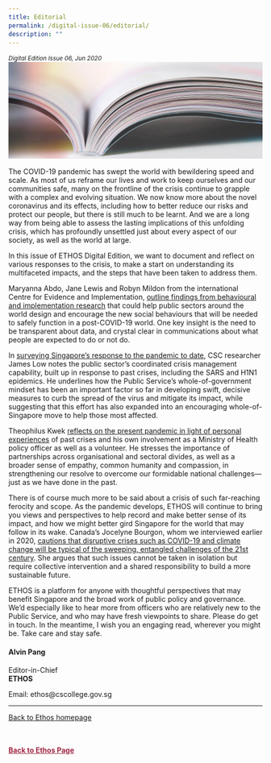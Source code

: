 ```yaml
---
title: Editorial
permalink: /digital-issue-06/editorial/
description: ""
---
```

<style>

.back a
{
	color: #9f2943;
	font-weight: bold;
}

#banner img
{
	width:100%;
}
	
.author
{
border-bottom: 1px solid black;
margin-top:40px;
padding-bottom:30px;
border-top: 1px solid black;	

}

.author p {
	font-size: 0.9em;
	line-height:24px !important;
	}	

.break
{
   border-top: 1px solid  black;
   border-bottom: 1px solid black;
	 padding:20px;
	text-align:center;
	margin-top:50px;
}
	
.break1
{
font-family: Georgia;
	font-size:20px;
	font-style: italic;
	font-weight: bold;
}

.boxheader {
	color: white !important;
	}	

.containerbox {
	background-color: #eceedb;
	border-radius: 10px;
	padding: 5%;
	margin-top: 5%;
	
	}	

li {
	font-size: 15px !important;
	
	}	

</style>

<em><small>Digital Edition Issue 06, Jun 2020</small></em>
<img src="/images/Landing_Banner_Images/knowledge_editorial_banner_01.jpg">


<p>The COVID-19 pandemic has swept the world with bewildering speed and scale. As most of us reframe our lives and work to keep ourselves and our communities safe, many on the frontline of the crisis continue to grapple with a complex and evolving situation. We now know more about the novel coronavirus and its effects, including how to better reduce our risks and protect our people, but there is still much to be learnt. And we are a long way from being able to assess the lasting implications of this unfolding crisis, which has profoundly unsettled just about every aspect of our society, as well as the world at large.</p>

<p>In this issue of ETHOS Digital Edition, we want to document and reflect on various responses to the crisis, to make a start on understanding its multifaceted impacts, and the steps that have been taken to address them.</p>

<p>Maryanna Abdo, Jane Lewis and Robyn Mildon from the international Centre for Evidence and Implementation, <a href="/digital-issue-06/reshaping-behaviour-and-systems-in-a-post-covid-policy-landscape/">outline findings from behavioural and implementation research</a>&nbsp;that could help public sectors around the world design and encourage the new social behaviours that will be needed to safely function in a post-COVID-19 world. One key insight is the need to be transparent about data, and crystal clear in communications about what people are expected to do or not do.</p>

<p>In <a href="/digital-issue-06/covid-19-crisis-management-an-early-look/">surveying Singapore’s response to the pandemic to date</a>, CSC researcher James Low notes the public sector’s coordinated crisis management capability, built up in response to past crises, including the SARS and H1N1 epidemics. He underlines how the Public Service’s whole-of-government mindset has been an important factor so far in developing swift, decisive measures to curb the spread of the virus and mitigate its impact, while suggesting that this effort has also expanded into an encouraging whole-of-Singapore move to help those most affected.</p>

<p>Theophilus Kwek <a href="/digital-issue-06/shoulder-to-shoulder-why-partnership-matters-in-times-of-crisis/">reflects on the present pandemic in light of personal experiences</a>&nbsp;of past crises and his own involvement as a Ministry of Health policy officer as well as a volunteer. He stresses the importance of partnerships across organisational and sectoral divides, as well as a broader sense of empathy, common humanity and compassion, in strengthening our resolve to overcome our formidable national challenges—just as we have done in the past.</p>

<p>There is of course much more to be said about a crisis of such far-reaching ferocity and scope. As the pandemic develops, ETHOS will continue to bring you views and perspectives to help record and make better sense of its impact, and how we might better gird Singapore for the world that may follow in its wake. Canada’s Jocelyne Bourgon, whom we interviewed earlier in 2020, <a href="/digital-issue-06/covid-19-and-climate-change-a-foretaste-of-public-service-in-the-21st-century/">cautions that disruptive crises such as COVID-19 and climate change will be typical of the sweeping, entangled challenges of the 21st century</a>. She argues that such issues cannot be taken in isolation but require collective intervention and a shared responsibility to build a more sustainable future.</p>

<p>ETHOS is a platform for anyone with thoughtful perspectives that may benefit Singapore and the broad work of public policy and governance. We’d especially like to hear more from officers who are relatively new to the Public Service, and who may have fresh viewpoints to share. Please do get in touch.
In the meantime, I wish you an engaging read, wherever you might be. Take care and stay safe.</p>

<h4>Alvin Pang</h4>

<p>Editor-in-Chief
<br>
<strong>ETHOS</strong></p>

<p>Email: ethos@cscollege.gov.sg
</p>

<hr>

<p><a href="../../ethos.html">Back to Ethos homepage</a></p>






<br>
<br>	
<div class="back">
<a href="/ethos/">Back to Ethos Page</a>	
</div>